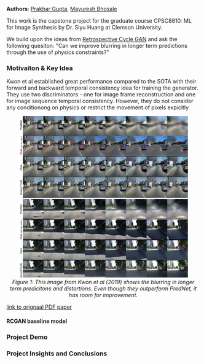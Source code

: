 **Authors**: [Prakhar Gupta](https://www.linkedin.com/in/prakharkalyangupta/), [Mayuresh Bhosale](https://www.linkedin.com/in/mayuresh-bhosale-b6b935136/)

This work is the capstone project for the graduate course CPSC8810: ML for Image Synthesis by Dr. Siyu Huang at Clemson University. 

<!-- [About Me](/_pages/about/) -->

We build upon the ideas from [Retrospective Cycle GAN](https://openaccess.thecvf.com/content_CVPR_2019/papers/Kwon_Predicting_Future_Frames_Using_Retrospective_Cycle_GAN_CVPR_2019_paper.pdf) and ask the following quesiton: "Can we improve blurring in longer term predictions through the use of physics constraints?"

### Motivaiton & Key Idea

Kwon et al established great performance compared to the SOTA with their forward and backward temporal consistency idea for training the generator. They use two discriminators - one for image frame reconstruction and one for image sequence temporal consistency. However, they do not consider any conditionong on physics or restrict the movement of pixels expicitly
<!-- ![kitti_paper](assets/kitti_paper.png) -->
<p align="center">
  <img src="assets/images/kitti_paper.png" alt="kitti_paper" width="450"/>
  <br />
  <em>Figure 1: This image from Kwon et al (2019) shows the blurring in longer term predicitons and distortions. Even though they outperform PredNet, it has room for improvement.</em>
</p>

[link to orignaal PDF paper](/assets/files/Kwon_Predicting_Future_Frames_Using_Retrospective_Cycle_GAN_CVPR_2019_paper.pdf)


#### RCGAN baseline model



### Project Demo




### Project Insights and Conclusions
